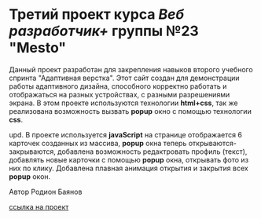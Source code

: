 # Третий проект курса *Веб разработчик+* группы №23 **"Mesto"**

Данный проект разработан для закрепления навыков второго учебного спринта "Адаптивная верстка".
Этот сайт создан для демонстрации работы адаптивного дизайна, способного корректно работать и отображаться на разных устройствах, с разными разрешениями экрана.
В этом проекте используются технологии **html+css**, так же реализована возможность вызвать **popup** окно c помощью технологии **css**.

upd. В проекте используется **javaScript** на странице отображается 6 карточек созданных из массива, **popup** окна теперь открываются-закрываются, добавлена возможность редактровать профиль (текст), добавлять новые карточки с помощью **popup** окна, открывать фото из них по клику. Добавлена плавная анимация открытия и закрытия всех **popup** окон. 

Автор Родион Баянов

[ссылка на проект](https://blacket1.github.io/mesto-project/)
